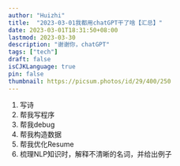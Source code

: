 ```yaml
---
author: "Huizhi"
title:  "2023-03-01我都用chatGPT干了啥【汇总】"  
date: 2023-03-01T18:31:50+08:00
lastmod: 2023-03-30
description: "谢谢你，chatGPT"
tags: ["tech"]
draft: false
isCJKLanguage: true
pin: false
thumbnail: https://picsum.photos/id/29/400/250
---
```




 
1. 写诗
2. 帮我写程序
3. 帮我debug
4. 帮我构造数据
5. 帮我优化Resume
6. 梳理NLP知识时，解释不清晰的名词，并给出例子